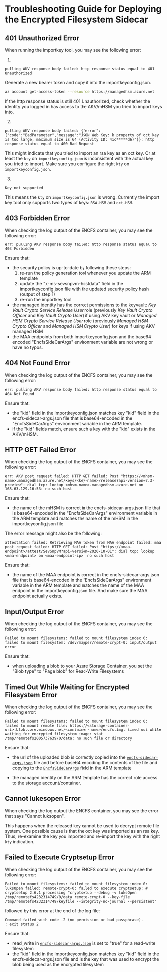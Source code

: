 # Troubleshooting Guide for Deploying the Encrypted Filesystem Sidecar

## 401 Unauthorized Error

When running the importkey tool, you may see the following error:

1. 
```text
pulling AKV response body failed: http response status equal to 401 Unauthorized
```

Generate a new bearer token and copy it into the importkeyconfig.json.

```bash
az account get-access-token --resource https://managedhsm.azure.net
```

If the http response status is still 401 Unauthorized, check whether the identity you logged in has access to the AKV/mHSM you tried to import keys into. 

2. 
```
pulling AKV response body failed: {"error":{"code":"BadParameter","message":"JSON Web Key: k property of oct key is too large, maximum size is 64 (Activity ID: 41c*****d6)"}}: http response status equal to 400 Bad Request

```

This might indicate that you tried to import an rsa key as an oct key. Or at least the `kty` on `importkeyconfig.json` is inconsistent with the actual key you tried to import. Make sure you configure the right `kty` on `importkeyconfig.json`. 

3. 
```
Key not supported
```

This means the `kty` on `importkeyconfig.json` is wrong. Currently the import key tool only supports two types of keys: `RSA-HSM` and `oct-HSM`. 



## 403 Forbidden Error

When checking the log output of the ENCFS container, you may see the following error:

```text
err: pulling AKV response body failed: http response status equal to 403 Forbidden
```

Ensure that:

- the security policy is up-to-date by following these steps:
    1. re-run the policy generation tool whenever you update the ARM template
    2. update the "x-ms-sevsnpvm-hostdata" field in the importkeyconfig.json file with the updated security policy hash (output of step 1)
    3. re-run the importkey tool
- the managed identity has the correct permissions to the keyvault: *Key Vault Crypto Service Release User* role (previously *Key Vault Crypto Officer* and *Key Vault Crypto User*) if using AKV key vault or *Managed HSM Crypto Service Release User* role (previously *Managed HSM Crypto Officer* and *Managed HSM Crypto User*) for keys if using AKV managed HSM
- the MAA endpoints from both importkeyconfig.json and the base64 encoded "EncfsSideCarArgs" environment variable are not wrong or have no typos. 

## 404 Not Found Error

When checking the log output of the ENCFS container, you may see the following error:

```text
err: pulling AKV response body failed: http response status equal to 404 Not Found
```

Ensure that:

- the "kid" field in the importkeyconfig.json matches key "kid" field in the encfs-sidecar-args.json file that is base64-encoded in the "EncfsSideCarArgs" environment variable in the ARM template.
- if the "kid" fields match, ensure such a key with the "kid" exists in the AKV/mHSM. 

## HTTP GET Failed Error

When checking the log output of the ENCFS container, you may see the following error:

```text
err: AKV post request failed: HTTP GET failed: Post "https://<mhsm-name>.managedhsm.azure.net/keys/<key-name>/release?api-version=7.3-preview": dial tcp: lookup <mhsm-name>.managedhsm.azure.net on 168.63.129.16:53: no such host
```

Ensure that:

- the name of the mHSM is correct in the encfs-sidecar-args.json file that is base64-encoded in the "EncfsSideCarArgs" environment variable in the ARM template and matches the name of the mHSM in the importkeyconfig.json file

The error message might also be the following: 

```text
attestation failed: Retrieving MAA token from MAA endpoint failed: maa post request failed: HTTP GET failed: Post "https://<maa-endpoint>/attest/SevSnpVM?api-version=2020-10-01": dial tcp: lookup <maa-endpoint> on <maa-endpoint-ip>: no such host
```

Ensure that: 

- the name of the MAA endpoint is correct in the encfs-sidecar-args.json file that is base64-encoded in the "EncfsSideCarArgs" environment variable in the ARM template and matches the name of the MAA endpoint in the importkeyconfig.json file. And make sure the MAA endpoint actually exists. 

## Input/Output Error

When checking the log output of the ENCFS container, you may see the following error:

```text
Failed to mount filesystems: failed to mount filesystem index 0: failed to mount filesystem: /dev/mapper/remote-crypt-0: input/output error
```

Ensure that:

- when uploading a blob to your Azure Storage Container, you set the "Blob type" to "Page blob" for Read-Write Filesystems

## Timed Out While Waiting for Encrypted Filesystem Error

When checking the log output of the ENCFS container, you may see the following error:

```text
Failed to mount filesystems: failed to mount filesystem index 0: failed to mount remote file: https://<storage-container-uri>.blob.core.windows.net/<container-name>/encfs.img: timed out while waiting for encrypted filesystem image: stat /tmp/remotefs2005737639/0/data: no such file or directory
```

Ensure that:

- the url of the uploaded blob is correctly copied into the [`encfs-sidecar-args.json`](encfs-sidecar-args.json#L5) file and before base64 encoding the contents of the file and copying to the [`EncfsSideCarArgs`](aci-arm-template.json#L36) field in the ARM template

- the managed identity on the ARM template has the correct role access to the storage account/container. 

## Cannot lukesopen Error

When checking the log output the ENCFS container, you may see the error that says "Cannot luksopen". 

This happens when the released key cannot be used to decrypt remote file system. One possible cause is that the oct key was imported as an rsa key. Thus, re-examine the key you imported and re-import the key with the right `kty` indication. 

## Failed to Execute Cryptsetup Error

When checking the log output of the ENCFS container, you may see the following error:

```text
Failed to mount filesystems: failed to mount filesystem index 0: luksOpen failed: remote-crypt-0: failed to execute cryptsetup: # cryptsetup 2.6.1 processing "cryptsetup --debug -v luksOpen /tmp/remotefs4232314749/0/data remote-crypt-0 --key-file /tmp/remotefs4232314749/keyfile --integrity-no-journal --persistent"
```

followed by this error at the end of the log file:

```text
Command failed with code -2 (no permission or bad passphrase).
: exit status 2
```

Ensure that:

- read_write in [`encfs-sidecar-args.json`](encfs-sidecar-args.json#L7) is set to "true" for a read-write filesystem
- the "kid" field in the importkeyconfig.json matches key "kid" field in the encfs-sidecar-args.json file and is the key that was used to encrypt the blob being used as the encrypted filesystem
